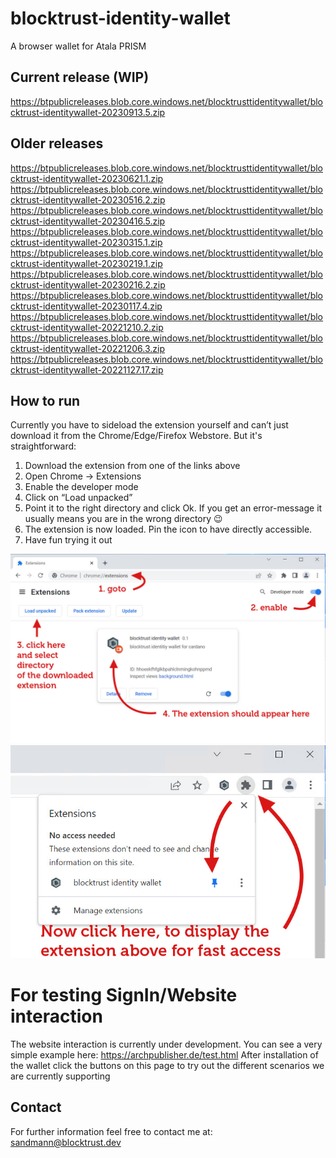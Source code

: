 # blocktrust-identity-wallet
A browser wallet for Atala PRISM

## Current release (WIP)
https://btpublicreleases.blob.core.windows.net/blocktrusttidentitywallet/blocktrust-identitywallet-20230913.5.zip

## Older releases
https://btpublicreleases.blob.core.windows.net/blocktrusttidentitywallet/blocktrust-identitywallet-20230621.1.zip
https://btpublicreleases.blob.core.windows.net/blocktrusttidentitywallet/blocktrust-identitywallet-20230516.2.zip
https://btpublicreleases.blob.core.windows.net/blocktrusttidentitywallet/blocktrust-identitywallet-20230416.5.zip
https://btpublicreleases.blob.core.windows.net/blocktrusttidentitywallet/blocktrust-identitywallet-20230315.1.zip
https://btpublicreleases.blob.core.windows.net/blocktrusttidentitywallet/blocktrust-identitywallet-20230219.1.zip
https://btpublicreleases.blob.core.windows.net/blocktrusttidentitywallet/blocktrust-identitywallet-20230216.2.zip
https://btpublicreleases.blob.core.windows.net/blocktrusttidentitywallet/blocktrust-identitywallet-20230117.4.zip
https://btpublicreleases.blob.core.windows.net/blocktrusttidentitywallet/blocktrust-identitywallet-20221210.2.zip
https://btpublicreleases.blob.core.windows.net/blocktrusttidentitywallet/blocktrust-identitywallet-20221206.3.zip
https://btpublicreleases.blob.core.windows.net/blocktrusttidentitywallet/blocktrust-identitywallet-20221127.17.zip

## How to run
Currently you have to sideload the extension yourself and can’t just download it from the Chrome/Edge/Firefox Webstore.
But it's straightforward:
1.	Download the extension from one of the links above
2.	Open Chrome → Extensions
3.	Enable the developer mode
4.	Click on “Load unpacked”
5.	Point it to the right directory and click Ok. If you get an error-message it usually means you are in the wrong directory 😉
6.	The extension is now loaded. Pin the icon to have directly accessible.
7.	Have fun trying it out

![Install wallet in chrome](installChromeWallet1.jpg)
![Enable wallet in chrome](installChromeWallet2.jpg)

# For testing SignIn/Website interaction
The website interaction is currently under development. You can see a very simple example here: https://archpublisher.de/test.html
After installation of the wallet click the buttons on this page to try out the different scenarios we are currently supporting

## Contact
For further information feel free to contact me at: sandmann@blocktrust.dev
